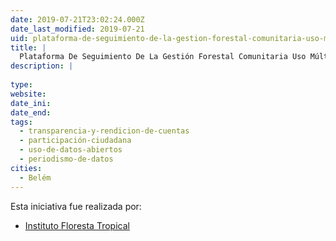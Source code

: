```yaml
---
date: 2019-07-21T23:02:24.000Z
date_last_modified: 2019-07-21
uid: plataforma-de-seguimiento-de-la-gestion-forestal-comunitaria-uso-multiple-uso-sostenible-de-unidades-de-conservacion-en-la-amazonia-brasiliera
title: |
  Plataforma De Seguimiento De La Gestión Forestal Comunitaria Uso Múltiple Uso Sostenible De Unidades De Conservación En La Amazonía Brasiliera
description: |
  
type: 
website: 
date_ini: 
date_end: 
tags:
  - transparencia-y-rendicion-de-cuentas
  - participación-ciudadana
  - uso-de-datos-abiertos
  - periodismo-de-datos
cities: 
  - Belém
---
```


Esta iniciativa fue realizada por:

- [Instituto Floresta Tropical](/organizaciones/instituto-floresta-tropical)
